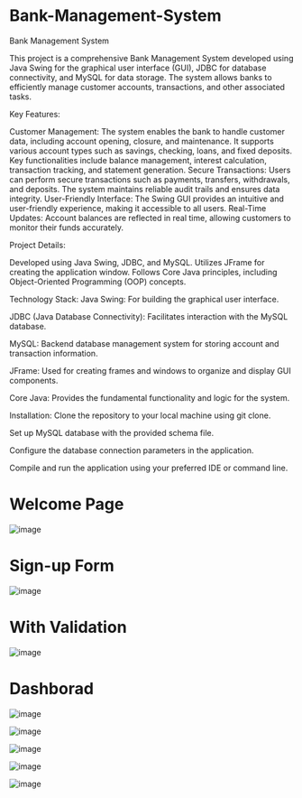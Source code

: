 # Bank-Management-System
Bank Management System

This project is a comprehensive Bank Management System developed using Java Swing for the graphical user interface (GUI), JDBC for database connectivity, and MySQL for data storage. The system allows banks to efficiently manage customer accounts, transactions, and other associated tasks.

Key Features:

Customer Management: The system enables the bank to handle customer data, including account opening, closure, and maintenance. It supports various account types such as savings, checking, loans, and fixed deposits. Key functionalities include balance management, interest calculation, transaction tracking, and statement generation.
Secure Transactions: Users can perform secure transactions such as payments, transfers, withdrawals, and deposits. The system maintains reliable audit trails and ensures data integrity.
User-Friendly Interface: The Swing GUI provides an intuitive and user-friendly experience, making it accessible to all users.
Real-Time Updates: Account balances are reflected in real time, allowing customers to monitor their funds accurately.

Project Details:

Developed using Java Swing, JDBC, and MySQL.
Utilizes JFrame for creating the application window.
Follows Core Java principles, including Object-Oriented Programming (OOP) concepts.

Technology Stack:
Java Swing: For building the graphical user interface.

JDBC (Java Database Connectivity): Facilitates interaction with the MySQL database.

MySQL: Backend database management system for storing account and transaction information.

JFrame: Used for creating frames and windows to organize and display GUI components.

Core Java: Provides the fundamental functionality and logic for the system.

Installation:
Clone the repository to your local machine using git clone.

Set up MySQL database with the provided schema file.

Configure the database connection parameters in the application.

Compile and run the application using your preferred IDE or command line.

# Welcome Page

![image](https://github.com/itzrahul2002/Bank-Management-System/assets/119419147/6f6a8dca-3bd4-4ea8-9552-14d2eb31b866)

# Sign-up Form
![image](https://github.com/itzrahul2002/Bank-Management-System/assets/119419147/4361a8bc-fad7-4a72-9834-9c38ccba3aec)

# With Validation
![image](https://github.com/itzrahul2002/Bank-Management-System/assets/119419147/99ef49b8-2eb5-4b4b-b164-718056047888)

# Dashborad
![image](https://github.com/itzrahul2002/Bank-Management-System/assets/119419147/0e408534-9800-4995-bb6c-6332cf5b7c06)

![image](https://github.com/itzrahul2002/Bank-Management-System/assets/119419147/2a795c1b-c195-4cc3-9252-f9e741347c2c)

![image](https://github.com/itzrahul2002/Bank-Management-System/assets/119419147/a62a0bbc-49ce-4ad0-b7c8-d16eefb4ba3a)

![image](https://github.com/itzrahul2002/Bank-Management-System/assets/119419147/2a7a3623-fff8-4d73-8d98-190459ce993f)

![image](https://github.com/itzrahul2002/Bank-Management-System/assets/119419147/aa0110e5-3b44-43b3-9927-a2699dedca2d)







